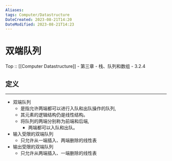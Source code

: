 ```yaml
---
Aliases: 
tags: Computer/Datastructure 
DateCreated: 2023-08-21T14:20
DateModified: 2023-08-21T14:23
---
```

# 双端队列

Top :: [[Computer Datastructure]] - 第三章 - 栈、队列和数组 - 3.2.4

## 定义
---
- 双端队列
	- 是指允许两端都可以进行入队和出队操作的队列,
	- 其元素的逻辑结构仍是线性结构。
	- 将队列的两端分别称为前端和后端,
		- 两端都可以入队和出队。
- 输入受限的双端队列
	- 只允许从一端插入、两端删除的线性表
- 输出受限的双端队列
	- 只允许从两端插入、一端删除的线性表
